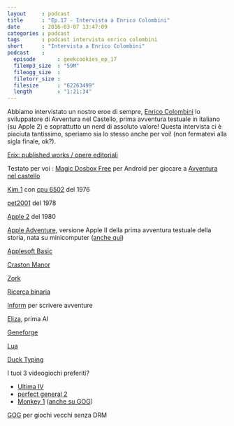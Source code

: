 ```yaml
---
layout     : podcast
title      : "Ep.17 - Intervista a Enrico Colombini"
date       : 2016-03-07 13:47:09
categories : podcast
tags       : podcast intervista enrico colombini
short      : "Intervista a Enrico Colombini"
podcast    :
  episode       : geekcookies_ep_17
  filemp3_size  : "59M"
  fileogg_size  :
  filetorr_size :
  filesize      : "62263499"
  length        : "1:21:34"
---
```


Abbiamo intervistato un nostro eroe di sempre, [Enrico Colombini](http://www.erix.it) lo sviluppatore di Avventura nel Castello, prima avventura testuale in italiano (su Apple 2) e soprattutto un nerd di assoluto valore! Questa intervista ci è piaciuta tantissimo, speriamo sia lo stesso anche per voi! (non fermatevi alla sigla finale, ok?).

<!-- more -->

[Erix: published works / opere editoriali](http://www.erix.it/opere.html)

Testato per voi : [Magic Dosbox Free](https://play.google.com/store/apps/details?id=bruenor.magicbox.free&hl=it) per Android per giocare a [Avventura nel castello](http://www.erix.it/avventure.html)

[Kim 1](https://en.wikipedia.org/wiki/KIM-1) con [cpu 6502](https://it.wikipedia.org/wiki/MOS_6502) del 1976

[pet2001](https://it.wikipedia.org/wiki/Commodore_PET) del 1978

[Apple 2](https://it.wikipedia.org/wiki/Apple_II) del 1980

[Apple Adventure](http://inform-fiction.org/manual/html/s45.html), versione Apple II della prima avventura testuale della
storia, nata su minicomputer ([anche qui](http://www.erix.it/retro/storia_cast.html))

[Applesoft Basic](https://it.wikipedia.org/wiki/Applesoft_BASIC)

[Craston Manor](https://en.wikipedia.org/wiki/Cranston_Manor)

[Zork](https://it.wikipedia.org/wiki/Zork)

[Ricerca binaria](https://it.wikipedia.org/wiki/Ricerca_dicotomica)

[Inform](https://it.wikipedia.org/wiki/Inform) per scrivere avventure

[Eliza](https://en.wikipedia.org/wiki/ELIZA), prima AI

[Geneforge](http://www.gog.com/game/geneforge_15)

[Lua](http://www.lua.org/about.html)

[Duck Typing](https://en.wikipedia.org/wiki/Duck_typing)

I tuoi 3 videogiochi preferiti?

-   [Ultima IV](https://it.wikipedia.org/wiki/Ultima_IV)
-   [perfect general 2](http://www.theisozone.com/downloads/pc/dos-games/perfect-general-2-the-dosbox/)
-   [Monkey 1](https://it.wikipedia.org/wiki/The_Secret_of_Monkey_Island) ([anche su GOG](http://www.gog.com/game/the_secret_of_monkey_island_special_edition))

[GOG](http://www.gog.com/) per giochi vecchi senza DRM
